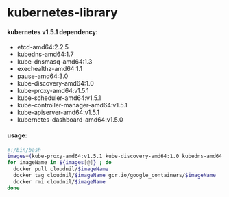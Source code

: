 # kubernetes-library
#### kubernetes v1.5.1 dependency:
- etcd-amd64:2.2.5
- kubedns-amd64:1.7
- kube-dnsmasq-amd64:1.3 
- exechealthz-amd64:1.1 
- pause-amd64:3.0
- kube-discovery-amd64:1.0
- kube-proxy-amd64:v1.5.1 
- kube-scheduler-amd64:v1.5.1
- kube-controller-manager-amd64:v1.5.1 
- kube-apiserver-amd64:v1.5.1 
- kubernetes-dashboard-amd64:v1.5.0

#### usage:
```bash
#!/bin/bash
images=(kube-proxy-amd64:v1.5.1 kube-discovery-amd64:1.0 kubedns-amd64:1.7 kube-scheduler-amd64:v1.5.1 kube-controller-manager-amd64:v1.5.1 kube-apiserver-amd64:v1.5.1 etcd-amd64:2.2.5 kube-dnsmasq-amd64:1.3 exechealthz-amd64:1.1 pause-amd64:3.0 kubernetes-dashboard-amd64:v1.5.0)
for imageName in ${images[@]} ; do
  docker pull cloudnil/$imageName
  docker tag cloudnil/$imageName gcr.io/google_containers/$imageName
  docker rmi cloudnil/$imageName
done
```